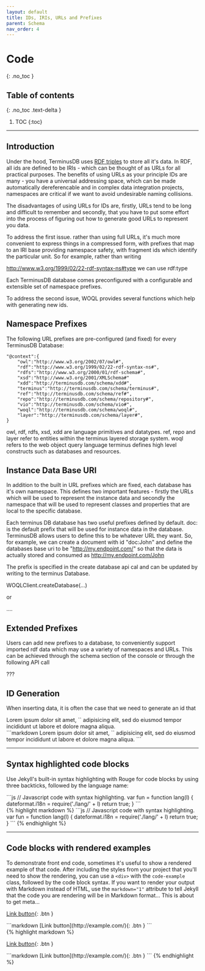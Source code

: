 ```yaml
---
layout: default
title: IDs, IRIs, URLs and Prefixes
parent: Schema
nav_order: 4
---
```


# Code
{: .no_toc }

## Table of contents
{: .no_toc .text-delta }

1. TOC
{:toc}

---

## Introduction

Under the hood, TerminusDB uses <a href="">RDF triples</a> to store all it's data. In RDF, all ids are defined to be IRIs - which can be thought of as URLs for all practical purposes. The benefits of using URLs as your principle IDs are many - you have a universal addressing space, which can be made automatically dereferencable and in complex data integration projects, namespaces are critical if we want to avoid undesirable naming collisions. 

The disadvantages of using URLs for IDs are, firstly, URLs tend to be long and difficult to remember and secondly, that you have to put some effort into the process of figuring out how to generate good URLs to represent you data. 

To address the first issue. rather than using full URLs, it's much more convenient to express things in a compressed form, with prefixes that map to an IRI base providing namespace safety, with fragment ids which identify the particular unit. So for example, rather than writing

http://www.w3.org/1999/02/22-rdf-syntax-ns#type we can use rdf:type

Each TerminusDB database comes preconfigured with a configurable and extensible set of namespace prefixes. 

To address the second issue, WOQL provides several functions which help with generating new ids. 

## Namespace Prefixes

The following URL prefixes are pre-configured (and fixed) for every TerminusDB Database: 

```
"@context":{
    "owl":"http://www.w3.org/2002/07/owl#",
    "rdf":"http://www.w3.org/1999/02/22-rdf-syntax-ns#",
    "rdfs":"http://www.w3.org/2000/01/rdf-schema#",
    "xsd":"http://www.w3.org/2001/XMLSchema#"
    "xdd":"http://terminusdb.com/schema/xdd#",
    "terminus":"http://terminusdb.com/schema/terminus#",
    "ref":"http://terminusdb.com/schema/ref#",
    "repo":"http://terminusdb.com/schema/repository#",
    "vio":"http://terminusdb.com/schema/vio#",
    "woql":"http://terminusdb.com/schema/woql#",
    "layer":"http://terminusdb.com/schema/layer#",
}
```

owl, rdf, rdfs, xsd, xdd are language primitives and datatypes. 
ref, repo and layer refer to entities within the terminus layered storage system. 
woql refers to the web object query language
terminus defines high level constructs such as databases and resources. 

## Instance Data Base URI

In addition to the built in URL prefixes which are fixed, each database has it's own namespace.  This defines two important features - firstly the URLs which will be used to represent the instance data and secondly the namespace that will be used to represent classes and properties that are local to the specific database. 

Each terminus DB database has two useful prefixes defined by default. doc: is the default prefix that will be used for instance data in the database. TerminusDB allows users to define this to be whatever URL they want. So, for example, we can create a document with id "doc:John" and define the databases base uri to be "http://my.endpoint.com/" so that the data is actually stored and consumed as http://my.endpoint.com/John 

The prefix is specified in the create database api cal and can be updated by writing to the terminus Database. 

WOQLClient.createDatabase(...)

or 

....

## Extended Prefixes

Users can add new prefixes to a database, to conveniently support imported rdf data which may use a variety of namespaces and URLs. This can be achieved through the schema section of the console or through the following API call 

???


## ID Generation

When inserting data, it is often the case that we need to generate an id that 





<div class="code-example" markdown="1">
Lorem ipsum dolor sit amet, `<inline code snippet>` adipisicing elit, sed do eiusmod tempor incididunt ut labore et dolore magna aliqua.
</div>
```markdown
Lorem ipsum dolor sit amet, `<inline code snippet>` adipisicing elit, sed do eiusmod tempor incididunt ut labore et dolore magna aliqua.
```

---

## Syntax highlighted code blocks

Use Jekyll's built-in syntax highlighting with Rouge for code blocks by using three backticks, followed by the language name:

<div class="code-example" markdown="1">
```js
// Javascript code with syntax highlighting.
var fun = function lang(l) {
  dateformat.i18n = require('./lang/' + l)
  return true;
}
```
</div>
{% highlight markdown %}
```js
// Javascript code with syntax highlighting.
var fun = function lang(l) {
  dateformat.i18n = require('./lang/' + l)
  return true;
}
```
{% endhighlight %}

---

## Code blocks with rendered examples

To demonstrate front end code, sometimes it's useful to show a rendered example of that code. After including the styles from your project that you'll need to show the rendering, you can use a `<div>` with the `code-example` class, followed by the code block syntax. If you want to render your output with Markdown instead of HTML, use the `markdown="1"` attribute to tell Jekyll that the code you are rendering will be in Markdown format... This is about to get meta...

<div class="code-example" markdown="1">

<div class="code-example" markdown="1">

[Link button](http://example.com/){: .btn }

</div>
```markdown
[Link button](http://example.com/){: .btn }
```

</div>
{% highlight markdown %}
<div class="code-example" markdown="1">

[Link button](http://example.com/){: .btn }

</div>
```markdown
[Link button](http://example.com/){: .btn }
```
{% endhighlight %}
